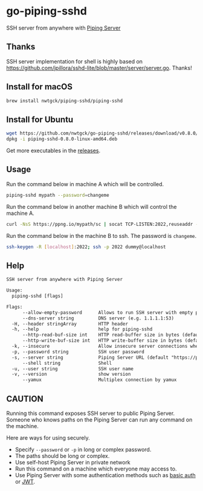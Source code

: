 # go-piping-sshd
SSH server from anywhere with [Piping Server](https://github.com/nwtgck/piping-server)

## Thanks

SSH server implementation for shell is highly based on <https://github.com/jpillora/sshd-lite/blob/master/server/server.go>. Thanks!

## Install for macOS
```bash
brew install nwtgck/piping-sshd/piping-sshd
```

## Install for Ubuntu
```bash
wget https://github.com/nwtgck/go-piping-sshd/releases/download/v0.8.0/piping-sshd-0.8.0-linux-amd64.deb
dpkg -i piping-sshd-0.8.0-linux-amd64.deb
```

Get more executables in the [releases](https://github.com/nwtgck/go-piping-sshd/releases).

## Usage

Run the command below in machine A which will be controlled.

```bash
piping-sshd mypath --password=changeme
```

Run the command below in another machine B which will control the machine A.

```bash
curl -NsS https://ppng.io/mypath/sc | socat TCP-LISTEN:2022,reuseaddr - | curl -NsST - https://ppng.io/mypath/cs
```

Run the command below in the machine B to ssh. The password is `changeme`.

```bash
ssh-keygen -R [localhost]:2022; ssh -p 2022 dummy@localhost
```

## Help

```txt
SSH server from anywhere with Piping Server

Usage:
  piping-sshd [flags]

Flags:
      --allow-empty-password      Allows to run SSH server with empty password
      --dns-server string         DNS server (e.g. 1.1.1.1:53)
  -H, --header stringArray        HTTP header
  -h, --help                      help for piping-sshd
      --http-read-buf-size int    HTTP read-buffer size in bytes (default 4096)
      --http-write-buf-size int   HTTP write-buffer size in bytes (default 4096)
  -k, --insecure                  Allow insecure server connections when using SSL
  -p, --password string           SSH user password
  -s, --server string             Piping Server URL (default "https://ppng.io")
      --shell string              Shell
  -u, --user string               SSH user name
  -v, --version                   show version
      --yamux                     Multiplex connection by yamux
```

## CAUTION

Running this command exposes SSH server to public Piping Server. Someone who knows paths on the Piping Server can run any command on the machine. 

Here are ways for using securely.

- Specify `--password` or `-p` in long or complex password.
- The paths should be long or complex.
- Use self-host Piping Server in private network
- Run this command on a machine which everyone may access to.
- Use Piping Server with some authentication methods such as [basic auth](https://github.com/nwtgck/piping-server-basic-auth-docker-compose) or [JWT](https://github.com/nwtgck/jwt-piping-server).
